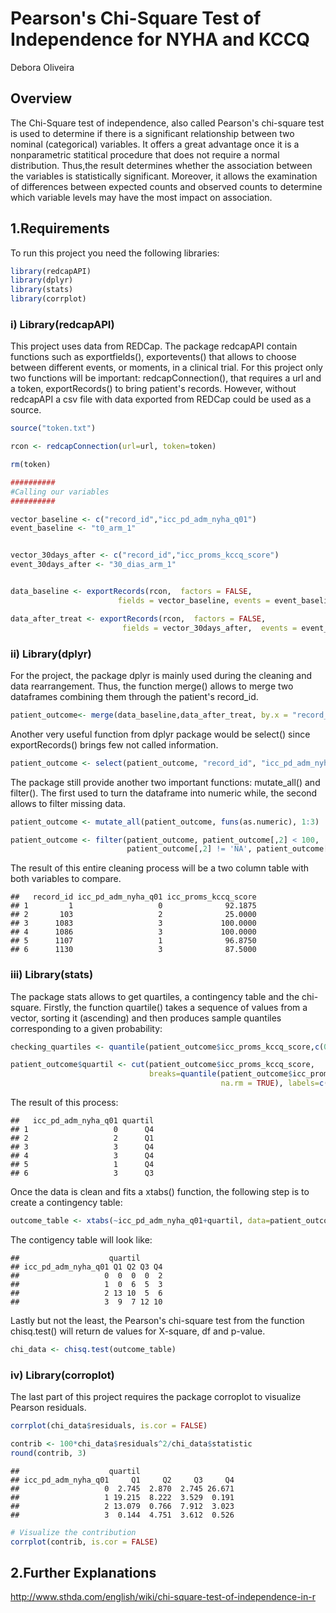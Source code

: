 Pearson's Chi-Square Test of Independence for NYHA and KCCQ
================
Debora Oliveira

Overview
--------

The Chi-Square test of independence, also called Pearson's chi-square test is used to determine if there is a significant relationship between two nominal (categorical) variables. It offers a great advantage once it is a nonparametric statitical procedure that does not require a normal distribution. Thus,the result determines whether the association between the variables is statistically significant. Moreover, it allows the examination of differences between expected counts and observed counts to determine which variable levels may have the most impact on association.


1.Requirements
---------------


To run this project you need the following libraries:

``` r
library(redcapAPI)
library(dplyr)
library(stats)
library(corrplot)
```

### i) Library(redcapAPI)

This project uses data from REDCap. The package redcapAPI contain functions such as exportfields(), exportevents() that allows to choose between different events, or moments, in a clinical trial. For this project only two functions will be important: redcapConnection(), that requires a url and a token, exportRecords() to bring patient's records. However, without redcapAPI a csv file with data exported from REDCap could be used as a source.

``` r
source("token.txt")

rcon <- redcapConnection(url=url, token=token)

rm(token)

##########
#Calling our variables 
##########

vector_baseline <- c("record_id","icc_pd_adm_nyha_q01") 
event_baseline <- "t0_arm_1" 


vector_30days_after <- c("record_id","icc_proms_kccq_score")
event_30days_after <- "30_dias_arm_1"


data_baseline <- exportRecords(rcon,  factors = FALSE,
                        fields = vector_baseline, events = event_baseline)

data_after_treat <- exportRecords(rcon,  factors = FALSE,
                         fields = vector_30days_after,  events = event_30days_after)
```

### ii) Library(dplyr)

For the project, the package dplyr is mainly used during the cleaning and data rearrangement. Thus, the function merge() allows to merge two dataframes combining them through the patient's record\_id.

``` r
patient_outcome<- merge(data_baseline,data_after_treat, by.x = "record_id", by.y = "record_id") 
```

Another very useful function from dplyr package would be select() since exportRecords() brings few not called information.

``` r
patient_outcome <- select(patient_outcome, "record_id", "icc_pd_adm_nyha_q01", "icc_proms_kccq_score") 
```

The package still provide another two important functions: mutate\_all() and filter(). The first used to turn the dataframe into numeric while, the second allows to filter missing data.

``` r
patient_outcome <- mutate_all(patient_outcome, funs(as.numeric), 1:3)

patient_outcome <- filter(patient_outcome, patient_outcome[,2] < 100, 
                          patient_outcome[,2] != 'NA', patient_outcome[,3] != 'NA')
```

The result of this entire cleaning process will be a two column table with both variables to compare.

    ##   record_id icc_pd_adm_nyha_q01 icc_proms_kccq_score
    ## 1         1                   0              92.1875
    ## 2       103                   2              25.0000
    ## 3      1083                   3             100.0000
    ## 4      1086                   3             100.0000
    ## 5      1107                   1              96.8750
    ## 6      1130                   3              87.5000

### iii) Library(stats)

The package stats allows to get quartiles, a contingency table and the chi-square. Firstly, the function quartile() takes a sequence of values from a vector, sorting it (ascending) and then produces sample quantiles corresponding to a given probability:

``` r
checking_quartiles <- quantile(patient_outcome$icc_proms_kccq_score,c(0.25,0.5,0.75), na.rm = TRUE)

patient_outcome$quartil <- cut(patient_outcome$icc_proms_kccq_score,
                               breaks=quantile(patient_outcome$icc_proms_kccq_score,probs=seq(0,1, by=0.25),
                                               na.rm = TRUE), labels=c("Q1","Q2","Q3","Q4")) 
```

The result of this process:

    ##   icc_pd_adm_nyha_q01 quartil
    ## 1                   0      Q4
    ## 2                   2      Q1
    ## 3                   3      Q4
    ## 4                   3      Q4
    ## 5                   1      Q4
    ## 6                   3      Q3

Once the data is clean and fits a xtabs() function, the following step is to create a contingency table:

``` r
outcome_table <- xtabs(~icc_pd_adm_nyha_q01+quartil, data=patient_outcome_clean) 
```

The contigency table will look like:

    ##                    quartil
    ## icc_pd_adm_nyha_q01 Q1 Q2 Q3 Q4
    ##                   0  0  0  0  2
    ##                   1  0  6  5  3
    ##                   2 13 10  5  6
    ##                   3  9  7 12 10

Lastly but not the least, the Pearson's chi-square test from the function chisq.test() will return de values for X-square, df and p-value.

``` r
chi_data <- chisq.test(outcome_table)
```

### iv) Library(corroplot)

The last part of this project requires the package corroplot to visualize Pearson residuals.
``` r
corrplot(chi_data$residuals, is.cor = FALSE)

contrib <- 100*chi_data$residuals^2/chi_data$statistic
round(contrib, 3)
```

    ##                    quartil
    ## icc_pd_adm_nyha_q01     Q1     Q2     Q3     Q4
    ##                   0  2.745  2.870  2.745 26.671
    ##                   1 19.215  8.222  3.529  0.191
    ##                   2 13.079  0.766  7.912  3.023
    ##                   3  0.144  4.751  3.612  0.526

``` r
# Visualize the contribution
corrplot(contrib, is.cor = FALSE)

```

2.Further Explanations
----------------------

<http://www.sthda.com/english/wiki/chi-square-test-of-independence-in-r>
